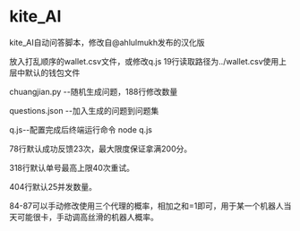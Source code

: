 # kite_AI
kite_AI自动问答脚本，修改自@ahlulmukh发布的汉化版

放入打乱顺序的wallet.csv文件，或修改q.js 19行读取路径为../wallet.csv使用上层中默认的钱包文件

chuangjian.py --随机生成问题，188行修改数量

questions.json --加入生成的问题到问题集

q.js--配置完成后终端运行命令 node q.js

78行默认成功反馈23次，最大限度保证拿满200分。

318行默认单号最高上限40次重试。

404行默认25并发数量。

84-87可以手动修改使用三个代理的概率，相加之和=1即可，用于某一个机器人当天可能很卡，手动调高丝滑的机器人概率。
